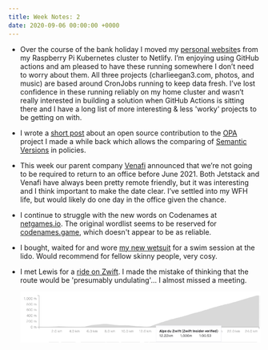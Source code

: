 ```yaml
---
title: Week Notes: 2
date: 2020-09-06 00:00:00 +0000
---
```


- Over the course of the bank holiday I moved my [personal website](https://github.com/charlieegan3/personal-website)s from my Raspberry Pi Kubernetes cluster to Netlify. I’m enjoying using GitHub actions and am pleased to have these running somewhere I don’t need to worry about them. All three projects (charlieegan3.com, photos, and music) are based around CronJobs running to keep data fresh. I’ve lost confidence in these running reliably on my home cluster and wasn’t really interested in building a solution when GitHub Actions is sitting there and I have a long list of more interesting & less 'worky' projects to be getting on with.
- I wrote a [short post](/posts/2020-08-31-rego-semver-contribution/) about an open source contribution to the [OPA](https://www.openpolicyagent.org/) project I made a while back which allows the comparing of [Semantic Versions](https://semver.org/) in policies.
- This week our parent company [Venafi](https://www.venafi.com/) announced that we’re not going to be required to return to an office before June 2021. Both Jetstack and Venafi have always been pretty remote friendly, but it was interesting and I think important to make the date clear. I’ve settled into my WFH life, but would likely do one day in the office given the chance.
- I continue to struggle with the new words on Codenames at [netgames.io](http://netgames.io). The original wordlist seems to be reserved for [codenames.game](https://codenames.game/), which doesn't appear to be as reliable.
- I bought, waited for and wore [my new wetsuit](https://uk.roka.com/collections/mens-wetsuits/products/mens-maverick-comp-ii-wetsuit?variant=13603914809455) for a swim session at the lido. Would recommend for fellow skinny people, very cosy.
- I met Lewis for a [ride on Zwift](https://www.strava.com/activities/4009210358/overview). I made the mistake of thinking that the route would be 'presumably undulating'... I almost missed a meeting.

    ![Screenshot_from_2020-09-05_10-59-35.png](Screenshot_from_2020-09-05_10-59-35.png)
